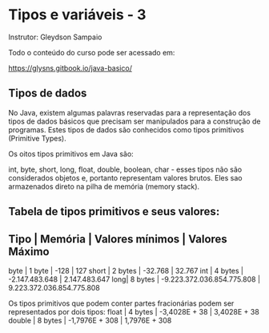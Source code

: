 # Tipos e variáveis - 3
Instrutor: Gleydson Sampaio

Todo o conteúdo do curso pode ser acessado em:

https://glysns.gitbook.io/java-basico/

## Tipos de dados

No Java, existem algumas palavras reservadas para a representação dos tipos de dados básicos que precisam ser manipulados para a construção de programas. Estes tipos de dados são conhecidos como tipos primitivos (Primitive Types).

Os oitos tipos primitivos em Java são: 

int, byte, short, long, float, double, boolean, char - esses tipos não são considerados objetos e, portanto representam valores brutos. Eles sao armazenados direto na pilha de memória (memory stack).

## Tabela de tipos primitivos e seus valores: 

Tipo | Memória | Valores mínimos | Valores Máximo  
----------------------------
byte | 1 byte | -128 | 127 
short | 2 bytes | -32.768 | 32.767 
int | 4 bytes | -2.147.483.648 | 2.147.483.647 
long|  8 bytes | -9.223.372.036.854.775.808 | 9.223.372.036.854.775.808 

Os tipos primitivos que podem conter partes fracionárias podem ser representados por dois tipos:
float | 4 bytes | -3,4028E + 38 | 3,4028E + 38 
double | 8 bytes | -1,7976E + 308 | 1,7976E + 308

